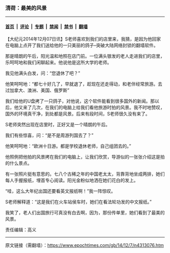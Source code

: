### 清荷：最美的风景

---

#### [首页](../../../..?n4313076) &nbsp;|&nbsp; [评论](../../../../../epoch-comment?n4313076) &nbsp;|&nbsp; [专题](../../../../../epoch-special?n4313076) &nbsp;|&nbsp; [禁闻](../../../../../epoch-news?n4313076) &nbsp;|&nbsp; [禁书](../../../../../books?n4313076) &nbsp;|&nbsp; [翻墙](https://github.com/gfw-breaker/nogfw/blob/master/README.md?n4313076)


<div class="post_content" id="artbody" itemprop="articleBody">
 <!-- article content begin -->
 <p>
  【大纪元2014年12月07日讯】S老师喜欢到我们的店里来，我猜，是因为他回家在电脑上点开了我们送给他的一只美丽的鸽子–突破大陆网络封锁的翻墙软件。
 </p>
 <p>
  那是晴朗的午后，阳光温和地照在店门前。一位满头银发的老人走进我们的店里，乐呵呵地和我们闲聊起来。他说他是这所大学的老师。
 </p>
 <p>
  我见他满头白发，问：“您退休了吧？”
 </p>
 <p>
  他笑呵呵地：“都七十好几了，早就退了，趁现在还走得动，和老伴经常旅游。去过加拿大、澳洲、美国、俄罗斯”
 </p>
 <p>
  我们给他的U盘拷了一只鸽子，对他说，这个软件能看到很多国外的新闻。那以后，他又来了几次，在我们的电脑上给我们看他旅游时拍的风景。我不时地赞叹，国外的环境真干净，到处都是风景。后来有段时间，S老师很久没有来了。
 </p>
 <p>
  S老师突然出现在店里时，正好又是一个晴朗的午后。
 </p>
 <p>
  我们有些惊喜，问：“是不是周游列国去了？”
 </p>
 <p>
  他笑呵呵地：“欧洲十日游。都是学校退休老师，自己组团去的。”
 </p>
 <p>
  他照例把他拍的风景拷在我们的电脑上，让我们欣赏，导游似的一张张介绍这是拍的什么景点。
 </p>
 <p>
  有一张照片挺有意思的。七八个古稀之年的中国老太太，背靠背地坐成两排，她们每人手握报纸，埋首专心阅读。阳光金粉似地洒在她们花白的发上。
 </p>
 <p>
  “哇，这么大年纪出国还要看英文报纸啊！”我一阵惊叹。
 </p>
 <p>
  S老师解释道：“这是我们在火车站侯车时，她们在看法轮功发的中文报纸。”
 </p>
 <p>
  我笑了，老人们出国旅行可真没有白去啊，因为，那份传单里，她们看到了最美的风景。
 </p>
 <p>
  责任编辑：高义
 </p>
 <!-- article content end -->
 <div id="below_article_ad">
 </div>
</div>


---

原文链接（需翻墙）：https://www.epochtimes.com/gb/14/12/7/n4313076.htm